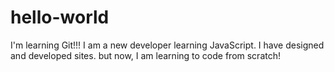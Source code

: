 # hello-world
I'm learning Git!!!
I am a new developer learning JavaScript. I have designed and developed sites. but now, I am learning to code from scratch!
